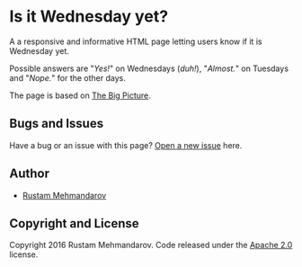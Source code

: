 # Is it Wednesday yet?

A a responsive and informative HTML page letting users know if it is Wednesday yet. 

Possible answers are "_Yes!_" on Wednesdays (_duh!_), "_Almost._" on Tuesdays and "_Nope._" for the other days. 

The page is based on [The Big Picture](http://startbootstrap.com/template-overviews/the-big-picture/).

## Bugs and Issues

Have a bug or an issue with this page? [Open a new issue](https://github.com/mehmandarov/isitwednesday/issues) here.

## Author

* [Rustam Mehmandarov](http://mehmandarov.com)

## Copyright and License

Copyright 2016 Rustam Mehmandarov. Code released under the [Apache 2.0](https://github.com/mehmandarov/isitwednesday/blob/master/LICENSE) license.
